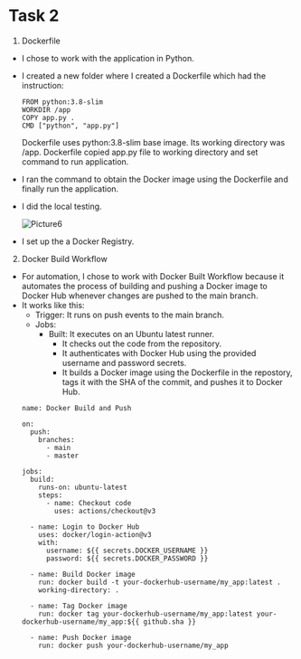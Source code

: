 # Task 2

1. Dockerfile
  - I chose to work with the application in Python.
  - I created a new folder where I created a Dockerfile which had the instruction:
    ```
    FROM python:3.8-slim
    WORKDIR /app
    COPY app.py .
    CMD ["python", "app.py"]
    ```
    Dockerfile uses python:3.8-slim base image.
    Its working directory was /app.
    Dockerfile copied app.py file to working directory and set command to run application.
  
  - I ran the command to obtain the Docker image using the Dockerfile and finally run the application.
  - I did the local testing.
  
    ![Picture6](https://github.com/Angelica-Valentina/tremend_intership_task/assets/129442693/626031fa-5731-40ef-bf2d-02b37197fdbe)

  - I set up the a Docker Registry. 

2. Docker Build Workflow
  - For automation, I chose to work with Docker Built Workflow because it automates the process of building and pushing a Docker image to Docker Hub whenever changes are pushed to the main branch.
  - It works like this:
    - Trigger: It runs on push events to the main branch.
    - Jobs:
      - Built: It executes on an Ubuntu latest runner.
        - It checks out the code from the repository.
        - It authenticates with Docker Hub using the provided username and password secrets.
        - It builds a Docker image using the Dockerfile in the repostory, tags it with the SHA of the commit, and pushes it to Docker Hub.
    ```
    name: Docker Build and Push

    on:
      push:
        branches:
          - main
          - master
    
    jobs:
      build:
        runs-on: ubuntu-latest
        steps:
          - name: Checkout code
            uses: actions/checkout@v3

      - name: Login to Docker Hub
        uses: docker/login-action@v3
        with:
          username: ${{ secrets.DOCKER_USERNAME }}
          password: ${{ secrets.DOCKER_PASSWORD }}

      - name: Build Docker image
        run: docker build -t your-dockerhub-username/my_app:latest .
        working-directory: .

      - name: Tag Docker image
        run: docker tag your-dockerhub-username/my_app:latest your-dockerhub-username/my_app:${{ github.sha }}

      - name: Push Docker image
        run: docker push your-dockerhub-username/my_app
    ```
